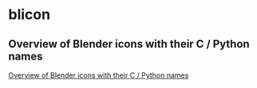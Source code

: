 # blicon
## Overview of Blender icons with their C / Python names

[Overview of Blender icons with their C / Python names](https://eleotlecram.github.io/blicon/)
